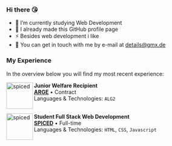 ### Hi there 😘

- 🔭 I’m currently studying Web Development
- 🌱 I already made this GitHub profile page
- ⚡ Besides web development i like 
- 💬 You can get in touch with me by e-mail at [details@gmx.de](mailto:details@gmx.de)

### My Experience
In the overview below you will find my most recent experience:

[<img align="left" height="70px" width="70px" alt="spiced" src="https://upload.wikimedia.org/wikipedia/de/thumb/7/7c/Bundesagentur_f%C3%BCr_Arbeit_logo.svg/900px-Bundesagentur_f%C3%BCr_Arbeit_logo.svg.png?20121012025134"/>](https://www.arbeitsagentur.de/)

**Junior Welfare Recipient** \
[**ARGE**](https://www.arbeitsagentur.de/) • Contract \
Languages & Technologies: `ALG2` \
<br/>

[<img align="left" height="70px" width="70px" alt="spiced" src="https://avatars.githubusercontent.com/u/112938202?s=200&v=4"/>](https://www.spiced-academy.com/)

**Student Full Stack Web Development** \
[**SPICED**](https://www.spiced-academy.com/) • Full-time \
Languages & Technologies: `HTML`, `CSS`, `Javascript`\
<br/>
<br/>
